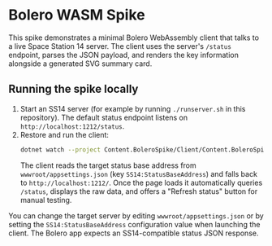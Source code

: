 # Bolero WASM Spike

This spike demonstrates a minimal Bolero WebAssembly client that talks to a live Space Station 14 server. The client uses the server's `/status` endpoint, parses the JSON payload, and renders the key information alongside a generated SVG summary card.

## Running the spike locally

1. Start an SS14 server (for example by running `./runserver.sh` in this repository). The default status endpoint listens on `http://localhost:1212/status`.
2. Restore and run the client:
   ```bash
   dotnet watch --project Content.BoleroSpike/Client/Content.BoleroSpike.Client.fsproj run
   ```
   The client reads the target status base address from `wwwroot/appsettings.json` (key `SS14:StatusBaseAddress`) and falls back to `http://localhost:1212/`. Once the page loads it automatically queries `/status`, displays the raw data, and offers a "Refresh status" button for manual testing.

You can change the target server by editing `wwwroot/appsettings.json` or by setting the `SS14:StatusBaseAddress` configuration value when launching the client. The Bolero app expects an SS14-compatible status JSON response.
